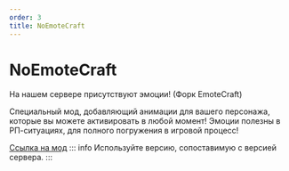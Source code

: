 ```yaml
---
order: 3
title: NoEmoteCraft
---
```


# NoEmoteCraft
На нашем сервере присутствуют эмоции! (Форк EmoteCraft)

Специальный мод, добавляющий анимации для вашего персонажа, которые вы можете активировать в любой момент!
Эмоции полезны в РП-ситуациях, для полного погружения в игровой процесс!

[Ссылка на мод](https://modrinth.com/plugin/noemotecraft)
::: info
Используйте версию, сопоставимую с версией сервера.
:::